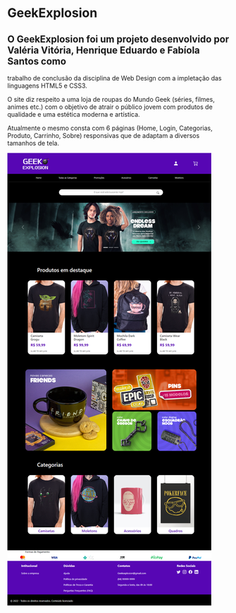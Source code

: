 # GeekExplosion
 
## O GeekExplosion foi um projeto desenvolvido por Valéria Vitória, Henrique Eduardo e Fabíola Santos como
 trabalho de conclusão da disciplina de Web Design com a impletação das linguagens HTML5 e CSS3.

O site diz respeito a uma loja de roupas do Mundo Geek (séries, filmes, animes etc.) com o objetivo de 
atrair o público jovem com produtos de qualidade e uma estética moderna e artística.

Atualmente o mesmo consta com 6 páginas (Home, Login, Categorias, Produto, Carrinho, Sobre) responsivas
que de adaptam a diversos tamanhos de tela.

<img src="SCREENSHOTS SITE\127.0.0.1_5501_HOME_index.html.png">
